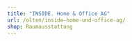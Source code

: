```yaml
---
title: "INSIDE. Home & Office AG"
url: /olten/inside-home-und-office-ag/
shop: Raumausstattung
---
```

